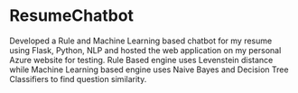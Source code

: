 # ResumeChatbot
Developed a Rule and Machine Learning based chatbot for my resume using Flask, Python, NLP and hosted the web application on my personal Azure website for testing.
Rule Based engine uses Levenstein distance while Machine Learning based engine uses Naive Bayes and Decision Tree Classifiers to find question similarity.
